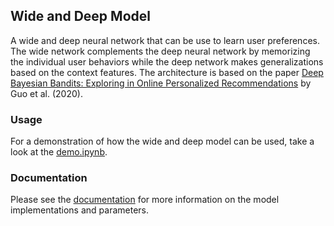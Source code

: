 ## Wide and Deep Model

A wide and deep neural network that can be use to learn user preferences. The wide network complements the deep neural network by memorizing the individual user behaviors while the deep network makes generalizations based on the context features. The architecture is based on the paper [Deep Bayesian Bandits: Exploring in Online Personalized Recommendations](https://arxiv.org/abs/2008.00727) by Guo et al. (2020).

### Usage

For a demonstration of how the wide and deep model can be used, take a look at the [demo.ipynb](https://github.com/hsshih/Wide_Deep_Model/blob/main/demo_BLR_TS.ipynb). 

### Documentation

Please see the [documentation](https://github.com/hsshih/Wide_Deep_Model/blob/main/wide_deep_bandits_documentation.pdf) for more information on the model implementations and parameters. 
